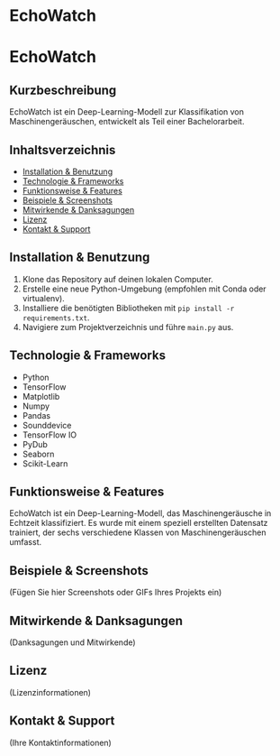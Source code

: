 # EchoWatch
# EchoWatch

## Kurzbeschreibung
EchoWatch ist ein Deep-Learning-Modell zur Klassifikation von Maschinengeräuschen, entwickelt als Teil einer Bachelorarbeit.

## Inhaltsverzeichnis
- [Installation & Benutzung](#installation--benutzung)
- [Technologie & Frameworks](#technologie--frameworks)
- [Funktionsweise & Features](#funktionsweise--features)
- [Beispiele & Screenshots](#beispiele--screenshots)
- [Mitwirkende & Danksagungen](#mitwirkende--danksagungen)
- [Lizenz](#lizenz)
- [Kontakt & Support](#kontakt--support)

## Installation & Benutzung
1. Klone das Repository auf deinen lokalen Computer.
2. Erstelle eine neue Python-Umgebung (empfohlen mit Conda oder virtualenv).
3. Installiere die benötigten Bibliotheken mit `pip install -r requirements.txt`.
4. Navigiere zum Projektverzeichnis und führe `main.py` aus.

## Technologie & Frameworks
- Python
- TensorFlow
- Matplotlib
- Numpy
- Pandas
- Sounddevice
- TensorFlow IO
- PyDub
- Seaborn
- Scikit-Learn

## Funktionsweise & Features
EchoWatch ist ein Deep-Learning-Modell, das Maschinengeräusche in Echtzeit klassifiziert. Es wurde mit einem speziell erstellten Datensatz trainiert, der sechs verschiedene Klassen von Maschinengeräuschen umfasst.

## Beispiele & Screenshots
(Fügen Sie hier Screenshots oder GIFs Ihres Projekts ein)

## Mitwirkende & Danksagungen
(Danksagungen und Mitwirkende)

## Lizenz
(Lizenzinformationen)

## Kontakt & Support
(Ihre Kontaktinformationen)

